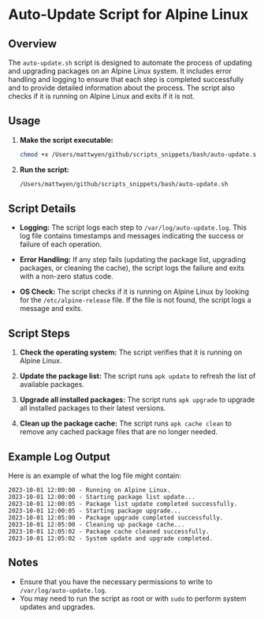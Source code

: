 # Auto-Update Script for Alpine Linux

## Overview

The `auto-update.sh` script is designed to automate the process of updating and upgrading packages on an Alpine Linux system. It includes error handling and logging to ensure that each step is completed successfully and to provide detailed information about the process. The script also checks if it is running on Alpine Linux and exits if it is not.

## Usage

1. **Make the script executable:**

   ```sh
   chmod +x /Users/mattwyen/github/scripts_snippets/bash/auto-update.sh
   ```

2. **Run the script:**

   ```sh
   /Users/mattwyen/github/scripts_snippets/bash/auto-update.sh
   ```

## Script Details

- **Logging:**
  The script logs each step to `/var/log/auto-update.log`. This log file contains timestamps and messages indicating the success or failure of each operation.

- **Error Handling:**
  If any step fails (updating the package list, upgrading packages, or cleaning the cache), the script logs the failure and exits with a non-zero status code.

- **OS Check:**
  The script checks if it is running on Alpine Linux by looking for the `/etc/alpine-release` file. If the file is not found, the script logs a message and exits.

## Script Steps

1. **Check the operating system:**
   The script verifies that it is running on Alpine Linux.

2. **Update the package list:**
   The script runs `apk update` to refresh the list of available packages.

3. **Upgrade all installed packages:**
   The script runs `apk upgrade` to upgrade all installed packages to their latest versions.

4. **Clean up the package cache:**
   The script runs `apk cache clean` to remove any cached package files that are no longer needed.

## Example Log Output

Here is an example of what the log file might contain:

```log
2023-10-01 12:00:00 - Running on Alpine Linux.
2023-10-01 12:00:00 - Starting package list update...
2023-10-01 12:00:05 - Package list update completed successfully.
2023-10-01 12:00:05 - Starting package upgrade...
2023-10-01 12:05:00 - Package upgrade completed successfully.
2023-10-01 12:05:00 - Cleaning up package cache...
2023-10-01 12:05:02 - Package cache cleaned successfully.
2023-10-01 12:05:02 - System update and upgrade completed.
```

## Notes

- Ensure that you have the necessary permissions to write to `/var/log/auto-update.log`.
- You may need to run the script as root or with `sudo` to perform system updates and upgrades.
